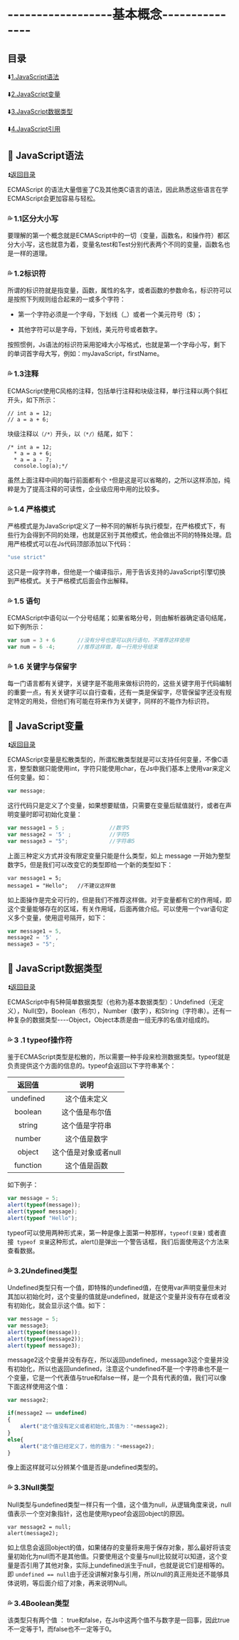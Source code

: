 # ------------------基本概念--------------- #

<p id="title"></p>

## 目录 ##

:arrow_down:<a href="#a1">1.JavaScript语法</a>

:arrow_down:<a href="#a2">2.JavaScript变量</a>

:arrow_down:<a href="#a3">3.JavaScript数据类型</a>

:arrow_down:<a href="#a4">4.JavaScript引用 </a>

<p id="a1"></p>

## :gem: JavaScript语法 ## 

:arrow_double_up:<a href = "#title">返回目录</a>

ECMAScript 的语法大量借鉴了C及其他类C语言的语法，因此熟悉这些语言在学ECMAScript会更加容易与轻松。


### :sweat_drops: 1.1区分大小写 ###

要理解的第一个概念就是ECMAScript中的一切（变量，函数名，和操作符）都区分大小写，这也就意为着，变量名test和Test分别代表两个不同的变量，函数名也是一样的道理。

### :sweat_drops: 1.2标识符 ###

所谓的标识符就是指变量，函数，属性的名字，或者函数的参数命名，标识符可以是按照下列规则组合起来的一或多个字符：

  * 第一个字符必须是一个字母，下划线（_）或者一个美元符号（$）；
  
  * 其他字符可以是字母，下划线，美元符号或者数字。
  
按照惯例，Js语法的标识符采用驼峰大小写格式，也就是第一个字母小写，剩下的单词首字母大写，例如：myJavaScript，firstName。

### :sweat_drops: 1.3注释 ###

ECMAScript使用C风格的注释，包括单行注释和块级注释，单行注释以两个斜杠开头，如下所示： 

```
// int a = 12;
// a = a + 6;
```

块级注释以`（/*）`开头，以`（*/）`结尾，如下：

```
/* int a = 12;
  * a = a + 6;
  * a = a - 7;
  console.log(a);*/
```

虽然上面注释中间的每行前面都有个 `*`但是这是可以省略的，之所以这样添加，纯粹是为了提高注释的可读性，企业级应用中用的比较多。

### :sweat_drops: 1.4 严格模式 ###

严格模式是为JavaScript定义了一种不同的解析与执行模型，在严格模式下，有些行为会得到不同的处理，也就是区别于其他模式，他会做出不同的特殊处理。启用严格模式可以在Js代码顶部添加以下代码：

```Javascript
"use strict"
```
这只是一段字符串，但他是一个编译指示，用于告诉支持的JavaScript引擎切换到严格模式。关于严格模式后面会作出解释。

### :sweat_drops: 1.5 语句 ###

ECMAScript中语句以一个分号结尾；如果省略分号，则由解析器确定语句结尾，如下例所示：

```JavaScript
var sum = 3 + 6       //没有分号也是可以执行语句，不推荐这样使用
var num = 6 -4;       //推荐这样做，每一行用分号结束
```

### :sweat_drops: 1.6 关键字与保留字 ###

每一门语言都有关键字，关键字是不能用来做标识符的，这些关键字用于代码编制的重要一点，有关关键字可以自行查看，还有一类是保留字，尽管保留字还没有规定特定的用处，但他们有可能在将来作为关键字，同样的不能作为标识符。

<p id="a2"></p>

## :gem: JavaScript变量 ##

:arrow_double_up:<a href = "#title">返回目录</a>

ECMAScript变量是松散类型的，所谓松散类型就是可以支持任何变量，不像C语言，整型数据只能使用int，字符只能使用char，在Js中我们基本上使用var来定义任何变量。如：

```JavaScript
var message;
```

这行代码只是定义了个变量，如果想要赋值，只需要在变量后赋值就行，或者在声明变量时即可初始化变量：

```JavaScript
var message1 = 5 ;              //数字5
var message2 = '5' ;            //字符5
var message3 = "5";             //字符串5
```

上面三种定义方式并没有限定变量只能是什么类型，如上 message 一开始为整型数字5，但是我们可以改变它的类型即给一个新的类型如下：

```
var message1 = 5;
message1 = "Hello";   //不建议这样做
```

如上面操作是完全可行的，但是我们不推荐这样做。对于变量都有它的作用域，即这个变量能够存在的区域，有关作用域，后面再做介绍。可以使用一个var语句定义多个变量，使用逗号隔开，如下：

```JavaScript
var message1 = 5,       
message2 = '5' ,         
message3 = "5";
```

<p id="a3"></p>

## :gem: JavaScript数据类型 ##

:arrow_double_up:<a href = "#title">返回目录</a>

ECMAScript中有5种简单数据类型（也称为基本数据类型）：Undefined（无定义），Null(空)，Boolean（布尔），Number（数字），和String（字符串）。还有一种复杂的数据类型----Object，Object本质是由一组无序的名值对组成的。

### :sweat_drops: 3 .1 typeof操作符 ###

鉴于ECMAScript类型是松散的，所以需要一种手段来检测数据类型。typeof就是负责提供这个方面的信息的。typeof会返回以下字符串某个：

|返回值|说明|
|:---:|:----:|
|undefined|这个值未定义|
|boolean|这个值是布尔值|
|string|这个值是字符串|
|number|这个值是数字|
|object|这个值是对象或者null|
|function|这个值是函数|

如下例子：

```JavaScript
var message = 5;
alert(typeof(message));
alert(typeof message);
alert(typeof "Hello");
```

typeof可以使用两种形式来，第一种是像上面第一种那样，`typeof(变量)` 或者直接` typeof 变量`这种形式，alert()是弹出一个警告话框，我们后面使用这个方法来查看数据。

### :sweat_drops: 3.2Undefined类型 ###

Undefined类型只有一个值，即特殊的undefined值，在使用var声明变量但未对其加以初始化时，这个变量的值就是undefined，就是这个变量并没有存在或者没有初始化，就会显示这个值。如下：

```JavaScript
var message = 5;
var message3;
alert(typeof(message));
alert(typeof(message2));
alert(typeof message3);
```

message2这个变量并没有存在，所以返回undefined，message3这个变量并没有初始化，所以也返回undefined，注意这个undefined不是一个字符串也不是一个变量，它是一个代表值与true和false一样，是一个具有代表的值，我们可以像下面这样使用这个值：

```JavaScript
var message2;

if(message2 == undefined)
{
    alert("这个值没有定义或者初始化,其值为："+message2);
}
else{
    alert("这个值已经定义了，他的值为："+message2);
}
```

像上面这样就可以分辨某个值是否是undefined类型的。

### :sweat_drops: 3.3Null类型 ###

Null类型与undefined类型一样只有一个值，这个值为null，从逻辑角度来说，null值表示一个空对象指针，这也是使用typeof会返回object的原因。

```
var message2 = null;
alert(message2);
```

如上信息会返回object的值，如果储存的变量将来用于保存对象，那么最好将该变量初始化为null而不是其他值。只要使用这个变量与null比较就可以知道，这个变量是否引用了其他对象，实际上undefined派生于null，也就是说它们是相等的。即 `undefined == null`由于还没讲解对象与引用，所以null的真正用处还不能够具体说明，等后面介绍了对象，再来说明Null。

### :sweat_drops: 3.4Boolean类型 ###

该类型只有两个值 ： true和false，在Js中这两个值不与数字是一回事，因此true不一定等于1，而false也不一定等于0。







